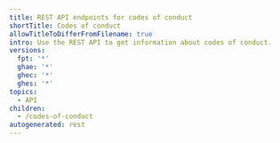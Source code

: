 ```yaml
---
title: REST API endpoints for codes of conduct
shortTitle: Codes of conduct
allowTitleToDifferFromFilename: true
intro: Use the REST API to get information about codes of conduct.
versions:
  fpt: '*'
  ghae: '*'
  ghec: '*'
  ghes: '*'
topics:
  - API
children:
  - /codes-of-conduct
autogenerated: rest
---
```




<!-- Content after this section is automatically generated -->
